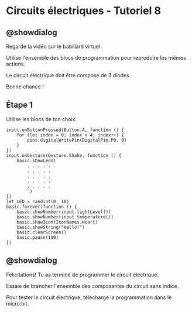 # Circuits électriques - Tutoriel 8

## @showdialog

Regarde la vidéo sur le babillard virtuel.

Utilise l'ensemble des blocs de programmation pour reproduire les mêmes actions.

Le circuit électrique doit être composé de 3 diodes.

Bonne chance !

## Étape 1

Utilise les blocs de ton choix.

```blocks
input.onButtonPressed(Button.A, function () {
    for (let index = 0; index < 4; index++) {
        pins.digitalWritePin(DigitalPin.P0, 0)
    }
})
input.onGesture(Gesture.Shake, function () {
    basic.showLeds(`
        . . . . .
        . . . . .
        . . . . .
        . . . . .
        . . . . .
        `)
})
let LED = randint(0, 10)
basic.forever(function () {
    basic.showNumber(input.lightLevel())
    basic.showNumber(input.temperature())
    basic.showIcon(IconNames.Heart)
    basic.showString("Hello!")
    basic.clearScreen()
    basic.pause(100)
})

```

## @showdialog 

Félicitations! Tu as terminé de programmer le circuit électrique.

Essaie de brancher l'ensemble des composantes du circuit sans indice.

Pour tester le circuit électrique, télécharge la programmation dans le micro:bit.